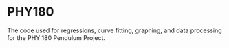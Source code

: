 # PHY180
The code used for regressions, curve fitting, graphing, and data processing for the PHY 180 Pendulum Project.
